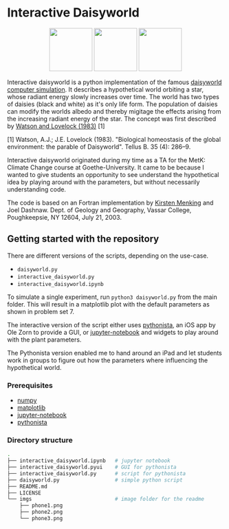# Interactive Daisyworld

<p align="center">
  <img src="https://github.com/mrernst/daisyworld/blob/master/imgs/phone1.PNG" width="100">
  <img src="https://github.com/mrernst/daisyworld/blob/master/imgs/phone2.PNG" width="100">
  <img src="https://github.com/mrernst/daisyworld/blob/master/imgs/phone3.PNG" width="100">
  

Interactive daisyworld is a python implementation of the famous [daisyworld computer simulation](https://en.wikipedia.org/wiki/Daisyworld). It describes a hypothetical world orbiting a star, whose radiant energy slowly increases over time. The world has two types of daisies (black and white) as it's only life form. The population of daisies can modify the worlds albedo and thereby migitage the effects arising from the increasing radiant energy of the star. The concept was first described by [Watson and Lovelock (1983)](https://doi.org/10.1111%2Fj.1600-0889.1983.tb00031.x) [1]

[1] Watson, A.J.; J.E. Lovelock (1983). "Biological homeostasis of the global environment: the parable of Daisyworld". Tellus B. 35 (4): 286–9.

Interactive daisyworld originated during my time as a TA for the MetK: Climate Change course at Goethe-University. It came to be because I wanted to give students an opportunity to see understand the hypothetical idea by playing around with the parameters, but without necessarily understanding code.

The code is based on an Fortran implementation by [Kirsten Menking](https://serc.carleton.edu/quantskills/activities/daisyworld_lab.html) and Joel Dashnaw.
Dept. of Geology and  Geography, Vassar College, Poughkeepsie, NY  12604, July 21, 2003.

## Getting started with the repository

There are different versions of the scripts, depending on the use-case. 

*  `daisyworld.py`
*  `interactive_daisyworld.py`
*  `interactive_daisyworld.ipynb`



To simulate a single experiment, run `python3 daisyworld.py` from the main folder. This will result in a matplotlib plot with the default parameters as shown in problem set 7.

The interactive version of the script either uses [pythonista](https://omz-software.com/pythonista/), an iOS app by Ole Zorn to provide a GUI, or [jupyter-notebook](https://jupyter.org) and widgets to play around with the plant parameters.

The Pythonista version enabled me to hand around an iPad and let students work in groups to figure out how the parameters where influencing the hypothetical world.


### Prerequisites

* [numpy](http://www.numpy.org/)
* [matplotlib](https://matplotlib.org/)
* [jupyter-notebook](https://jupyter.org)
* [pythonista](https://omz-software.com/pythonista/)


### Directory structure

```bash
.
├── interactive_daisyworld.ipynb   # jupyter notebook
├── interactive_daisyworld.pyui    # GUI for pythonista
├── interactive_daisyworld.py      # script for pythonista
├── daisyworld.py                  # simple python script
├── README.md
├── LICENSE
└── imgs                           # image folder for the readme
    ├── phone1.png
    ├── phone2.png
    └── phone3.png
```
